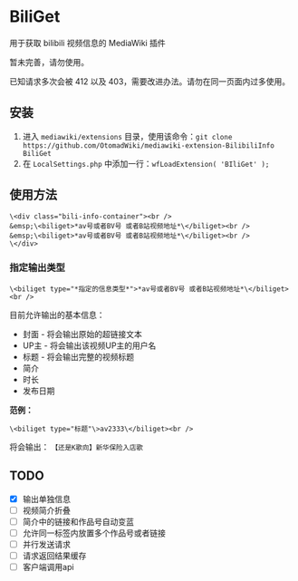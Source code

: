 # BiliGet
用于获取 bilibili 视频信息的 MediaWiki 插件

暂未完善，请勿使用。

已知请求多次会被 412 以及 403，需要改进办法。请勿在同一页面内过多使用。

## 安装
1. 进入 ```mediawiki/extensions``` 目录，使用该命令：```git clone https://github.com/OtomadWiki/mediawiki-extension-BilibiliInfo BiliGet```
2. 在 ```LocalSettings.php``` 中添加一行：```wfLoadExtension( 'BIliGet' );```

## 使用方法
```
\<div class="bili-info-container"><br />
&emsp;\<biliget>*av号或者BV号 或者B站视频地址*\</biliget><br />
&emsp;\<biliget>*av号或者BV号 或者B站视频地址*\</biliget><br />
\</div>
```
<!--
或者：
&emsp;\<biliget>
*av号或者BV号 或者B站视频地址*
*av号或者BV号 或者B站视频地址*
\</biliget><br />
-->

### 指定输出类型
```
\<biliget type="*指定的信息类型*">*av号或者BV号 或者B站视频地址*\</biliget><br />
```
目前允许输出的基本信息：
* 封面 - 将会输出原始的超链接文本
* UP主 - 将会输出该视频UP主的用户名
* 标题 - 将会输出完整的视频标题
* 简介
* 时长
* 发布日期

**范例：**
```
\<biliget type="标题"\>av2333\</biliget><br />
```
将会输出：
```【还是K歌向】新华保险入店歌```

## TODO
- [x] 输出单独信息
- [ ] 视频简介折叠
- [ ] 简介中的链接和作品号自动变蓝
- [ ] 允许同一标签内放置多个作品号或者链接
- [ ] 并行发送请求
- [ ] 请求返回结果缓存
- [ ] 客户端调用api
